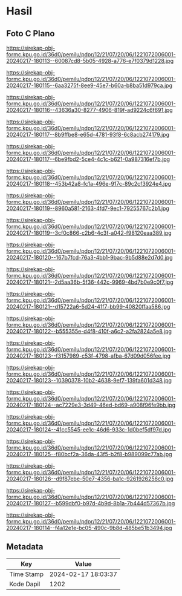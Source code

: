 # Hasil

## Foto C Plano

https://sirekap-obj-formc.kpu.go.id/36d0/pemilu/pdpr/12/21/07/20/06/1221072006001-20240217-180113--60087cd8-5b05-4928-a776-e7f0379d1228.jpg

https://sirekap-obj-formc.kpu.go.id/36d0/pemilu/pdpr/12/21/07/20/06/1221072006001-20240217-180115--6aa3275f-8ee9-45e7-b60a-b8ba51d979ca.jpg

https://sirekap-obj-formc.kpu.go.id/36d0/pemilu/pdpr/12/21/07/20/06/1221072006001-20240217-180116--43636a30-8277-4906-819f-ad9224c6f691.jpg

https://sirekap-obj-formc.kpu.go.id/36d0/pemilu/pdpr/12/21/07/20/06/1221072006001-20240217-180117--8b9ffbe8-e65d-4781-93f8-6c8acb274179.jpg

https://sirekap-obj-formc.kpu.go.id/36d0/pemilu/pdpr/12/21/07/20/06/1221072006001-20240217-180117--6be9fbd2-5ce4-4c1c-b621-0a987316ef7b.jpg

https://sirekap-obj-formc.kpu.go.id/36d0/pemilu/pdpr/12/21/07/20/06/1221072006001-20240217-180118--453b42a8-fc1a-496e-917c-89c2cf3924e4.jpg

https://sirekap-obj-formc.kpu.go.id/36d0/pemilu/pdpr/12/21/07/20/06/1221072006001-20240217-180119--8960a581-2163-4fd7-9ec1-79255767c2b1.jpg

https://sirekap-obj-formc.kpu.go.id/36d0/pemilu/pdpr/12/21/07/20/06/1221072006001-20240217-180119--3cf0c866-c2b6-4c3f-a042-f98120eaa389.jpg

https://sirekap-obj-formc.kpu.go.id/36d0/pemilu/pdpr/12/21/07/20/06/1221072006001-20240217-180120--167b7fcd-76a3-4bb1-9bac-9b5d88e2d7d0.jpg

https://sirekap-obj-formc.kpu.go.id/36d0/pemilu/pdpr/12/21/07/20/06/1221072006001-20240217-180121--2d5aa36b-5f36-442c-9969-4bd7b0e9c0f7.jpg

https://sirekap-obj-formc.kpu.go.id/36d0/pemilu/pdpr/12/21/07/20/06/1221072006001-20240217-180121--d15722a6-5d24-41f7-bb99-40820ffaa586.jpg

https://sirekap-obj-formc.kpu.go.id/36d0/pemilu/pdpr/12/21/07/20/06/1221072006001-20240217-180122--b555355e-d4f8-410f-a6c2-a2fa2824a5e8.jpg

https://sirekap-obj-formc.kpu.go.id/36d0/pemilu/pdpr/12/21/07/20/06/1221072006001-20240217-180123--f3157989-c53f-4798-afba-67d09d056fee.jpg

https://sirekap-obj-formc.kpu.go.id/36d0/pemilu/pdpr/12/21/07/20/06/1221072006001-20240217-180123--10390378-10b2-4638-9ef7-139fa601d348.jpg

https://sirekap-obj-formc.kpu.go.id/36d0/pemilu/pdpr/12/21/07/20/06/1221072006001-20240217-180124--ac7229e3-3d49-46ed-bd69-a908f96fe9bb.jpg

https://sirekap-obj-formc.kpu.go.id/36d0/pemilu/pdpr/12/21/07/20/06/1221072006001-20240217-180124--41cc5545-ee1c-46d6-933c-1d0bef5df97d.jpg

https://sirekap-obj-formc.kpu.go.id/36d0/pemilu/pdpr/12/21/07/20/06/1221072006001-20240217-180125--f80bcf2a-36da-43f5-b2f8-b989099c77ab.jpg

https://sirekap-obj-formc.kpu.go.id/36d0/pemilu/pdpr/12/21/07/20/06/1221072006001-20240217-180126--d9f87ebe-50e7-4356-ba1c-9261926256c0.jpg

https://sirekap-obj-formc.kpu.go.id/36d0/pemilu/pdpr/12/21/07/20/06/1221072006001-20240217-180127--b599dbf0-b97d-4b9d-8b1a-7b444d57367b.jpg

https://sirekap-obj-formc.kpu.go.id/36d0/pemilu/pdpr/12/21/07/20/06/1221072006001-20240217-180114--f4a12e1e-bc05-490c-9b8d-485be51b3494.jpg


## Metadata

| Key        | Value               |
| ---------- | ------------------- |
| Time Stamp | 2024-02-17 18:03:37 |
| Kode Dapil | 1202                |



